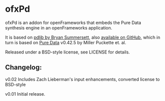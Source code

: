 ofxPd
===========

ofxPd is an addon for openFrameworks that embeds the Pure Data synthesis engine in an openFrameworks application.

It is based on [pdlib by Bryan Summersett](http://bsumm.net/projects/pdlib.html), also [available on GitHub](http://github.com/bryansum/pdlib), which in turn is based on [Pure Data](http://puredata.info) v0.42.5 by Miller Puckette et. al.

Released under a BSD-style license, see LICENSE for details.

Changelog:
---------

v0.02
Includes Zach Lieberman's input enhancements, converted license to BSD-style

v0.01
Initial release.


